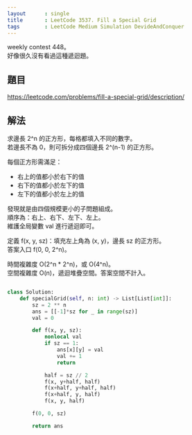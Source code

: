 ```yaml
---
layout      : single
title       : LeetCode 3537. Fill a Special Grid
tags        : LeetCode Medium Simulation DevideAndConquer
---
```

weekly contest 448。  
好像很久沒有看過這種遞迴題。  

## 題目

<https://leetcode.com/problems/fill-a-special-grid/description/>

## 解法

求邊長 2^n 的正方形，每格都填入不同的數字。  
若邊長不為 0，則可拆分成四個邊長 2^(n-1) 的正方形。  

每個正方形需滿足：  

- 右上的值都小於右下的值  
- 右下的值都小於左下的值  
- 左下的值都小於左上的值  

發現就是由四個規模更小的子問題組成。  
順序為：右上、右下、左下、左上。  
維護全局變數 val 進行遞迴即可。  

定義 f(x, y, sz)：填充左上角為 (x, y)，邊長 sz 的正方形。  
答案入口 f(0, 0, 2^n)。  

時間複雜度 O(2^n \* 2^n)，或 O(4^n)。  
空間複雜度 O(n)，遞迴堆疊空間。答案空間不計入。  

```python

class Solution:
    def specialGrid(self, n: int) -> List[List[int]]:
        sz = 2 ** n
        ans = [[-1]*sz for _ in range(sz)]
        val = 0

        def f(x, y, sz):
            nonlocal val
            if sz == 1:
                ans[x][y] = val
                val += 1
                return

            half = sz // 2
            f(x, y+half, half)
            f(x+half, y+half, half)
            f(x+half, y, half)
            f(x, y, half)

        f(0, 0, sz)

        return ans
```
